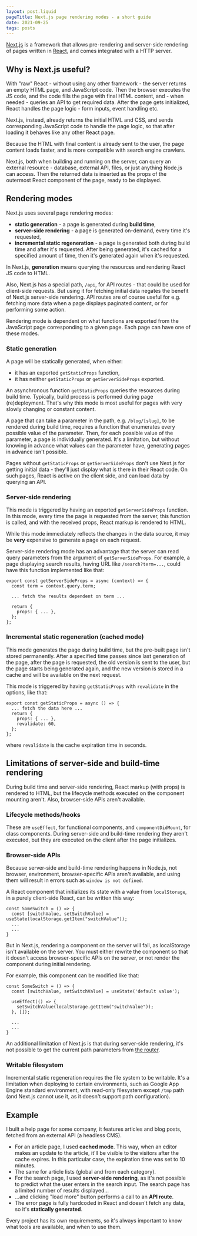 ```yaml
---
layout: post.liquid
pageTitle: Next.js page rendering modes - a short guide
date: 2021-09-25
tags: posts
---
```


[Next.js](https://nextjs.org/) is a framework that allows pre-rendering and server-side rendering of pages written in [React](https://reactjs.org/), and comes integrated with a HTTP server.

## Why is Next.js useful?

With "raw" React - without using any other framework - the server returns an empty HTML page, and JavaScript code. Then the browser executes the JS code, and the code fills the page with final HTML content, and - when needed - queries an API to get required data. After the page gets initialized, React handles the page logic - form inputs, event handling etc.

Next.js, instead, already returns the initial HTML and CSS, and sends corresponding JavaScript code to handle the page logic, so that after loading it behaves like any other React page.

Because the HTML with final content is already sent to the user, the page content loads faster, and is more compatible with search engine crawlers.

Next.js, both when building and running on the server, can query an external resource - database, external API, files, or just anything Node.js can access. Then the returned data is inserted as the props of the outermost React component of the page, ready to be displayed.

## Rendering modes
Next.js uses several page rendering modes:

- **static generation** - a page is generated during **build time**,
- **server-side rendering** - a page is generated on-demand, every time it's requested,
- **incremental static regeneration** - a page is generated both during build time and after it's requested. After being generated, it's cached for a specified amount of time, then it's generated again when it's requested.

In Next.js, **generation** means querying the resources and rendering React JS code to HTML.

Also, Next.js has a special path, `/api`, for API routes - that could be used for client-side requests. But using it for fetching initial data negates the benefit of Next.js server-side rendering. API routes are of course useful for e.g. fetching more data when a page displays paginated content, or for performing some action.

Rendering mode is dependent on what functions are exported from the JavaScript page corresponding to a given page. Each page can have one of these modes.

### Static generation
A page will be statically generated, when either:
- it has an exported `getStaticProps` function,
- it has neither `getStaticProps` or `getServerSideProps` exported.

An asynchronous function `getStaticProps` queries the resources during build time. Typically, build process is performed during page (re)deployment. That's why this mode is most useful for pages with very slowly changing or constant content.

A page that can take a parameter in the path, e.g. `/blog/[slug]`, to be rendered during build time, requires a function that enumerates every possible value of the parameter. Then, for each possible value of the parameter, a page is individually generated. It's a limitation, but without knowing in advance what values can the parameter have, generating pages in advance isn't possible.

Pages without `getStaticProps` or `getServerSideProps` don't use Next.js for getting initial data - they'll just display what is there in their React code. On such pages, React is active on the client side, and can load data by querying an API.

### Server-side rendering
This mode is triggered by having an exported `getServerSideProps` function. In this mode, every time the page is requested from the server, this function is called, and with the received props, React markup is rendered to HTML.

While this mode immediately reflects the changes in the data source, it may be **very** expensive to generate a page on each request.

Server-side rendering mode has an advantage that the server can read query parameters from the argument of `getServerSideProps`. For example, a page displaying search results, having URL like `/search?term=...`, could have this function implemented like that:
```
export const getServerSideProps = async (context) => {
  const term = context.query.term;

  ... fetch the results dependent on term ...

  return {
    props: { ... },
  };
};
```

### Incremental static regeneration (cached mode)
This mode generates the page during build time, but the pre-built page isn't stored permanently. After a specified time passes since last generation of the page, after the page is requested, the old version is sent to the user, but the page starts being generated again, and the new version is stored in a cache and will be available on the next request.

This mode is triggered by having `getStaticProps` with `revalidate` in the options, like that:

```
export const getStaticProps = async () => {
  ... fetch the data here ...
  return {
    props: { ... },
    revalidate: 60,
  };
};
```
where `revalidate` is the cache expiration time in seconds.

## Limitations of server-side and build-time rendering
During build time and server-side rendering, React markup (with props) is rendered to HTML, but the lifecycle methods executed on the component mounting aren't. Also, browser-side APIs aren't available.

### Lifecycle methods/hooks
These are `useEffect`, for functional components, and `componentDidMount`, for class components. During server-side and build-time rendering they aren't executed, but they are executed on the client after the page initializes.

### Browser-side APIs
Because server-side and build-time rendering happens in Node.js, not browser, environment, browser-specific APIs aren't available, and using them will result in errors such as `window is not defined`.

A React component that initializes its state with a value from `localStorage`, in a purely client-side React, can be written this way:
```
const SomeSwitch = () => {
  const [switchValue, setSwitchValue] = useState(localStorage.getItem("switchValue"));
  ...
  ...
}
```

But in Next.js, rendering a component on the server will fail, as localStorage isn't available on the server. You must either rewrite the component so that it doesn't access browser-specific APIs on the server, or not render the component during initial rendering.

For example, this component can be modified like that:
```
const SomeSwitch = () => {
  const [switchValue, setSwitchValue] = useState('default value');

  useEffect(() => {
    setSwitchValue(localStorage.getItem("switchValue"));
  }, []);

  ...
  ...
}
```

An additional limitation of Next.js is that during server-side rendering, it's not possible to get the current path parameters from [the router](https://nextjs.org/docs/api-reference/next/router#router-object).

### Writable filesystem
Incremental static regeneration requires the file system to be writable. It's a limitation when deploying to certain environments, such as Google App Engine standard environment, with read-only filesystem except `/tmp` path (and Next.js cannot use it, as it doesn't support path configuration).

## Example
I built a help page for some company, it features articles and blog posts, fetched from an external API (a headless CMS).

- For an article page, I used **cached mode**. This way, when an editor makes an update to the article, it'll be visible to the visitors after the cache expires. In this particular case, the expiration time was set to 10 minutes.
- The same for article lists (global and from each category).
- For the search page, I used **server-side rendering**, as it's not possible to predict what the user enters in the search input. The search page has a limited number of results displayed...
- ...and clicking "load more" button performs a call to an **API route**.
- The error page is fully hardcoded in React and doesn't fetch any data, so it's **statically generated**.

Every project has its own requirements, so it's always important to know what tools are available, and when to use them.
